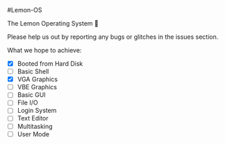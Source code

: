#Lemon-OS

The Lemon Operating System :lemon:

Please help us out by reporting any bugs or glitches in the issues section.

What we hope to achieve:

 - [x] Booted from Hard Disk
 - [ ] Basic Shell
 - [x] VGA Graphics
 - [ ] VBE Graphics
 - [ ] Basic GUI
 - [ ] File I/O
 - [ ] Login System
 - [ ] Text Editor
 - [ ] Multitasking
 - [ ] User Mode
